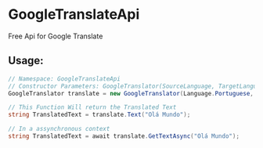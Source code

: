 # GoogleTranslateApi
Free Api for Google Translate

## Usage:

``` C#
// Namespace: GoogleTranslateApi
// Constructor Parameters: GoogleTranslator(SourceLanguage, TargetLanguage);
GoogleTranslator translate = new GoogleTranslator(Language.Portuguese, Language.English);

// This Function Will return the Translated Text
string TranslatedText = translate.Text("Olá Mundo");

// In a assynchronous context
string TranslatedText = await translate.GetTextAsync("Olá Mundo");
```

